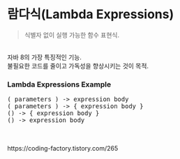 # 람다식(Lambda Expressions)
>식별자 없이 실행 가능한 함수 표현식.
<br/>
자바 8의 가장 특징적인 기능.<br/>
불필요한 코드를 줄이고 가독성을 향상시키는 것이 목적.<br/>

### Lambda Expressions Example
<pre>
( parameters ) -> expression body
( parameters ) -> { expression body }
() -> { expression body }
() -> expression body
</pre>
<br/>

<br/>
https://coding-factory.tistory.com/265 <br/>
<br/>